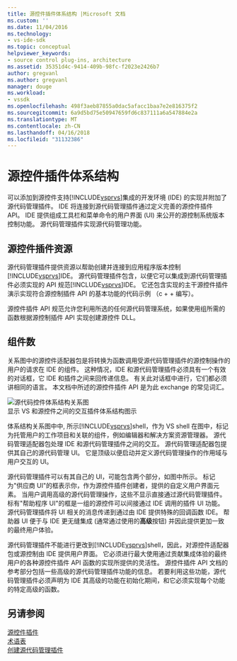 ```yaml
---
title: 源控件插件体系结构 |Microsoft 文档
ms.custom: ''
ms.date: 11/04/2016
ms.technology:
- vs-ide-sdk
ms.topic: conceptual
helpviewer_keywords:
- source control plug-ins, architecture
ms.assetid: 35351d4c-9414-409b-98fc-f2023e2426b7
author: gregvanl
ms.author: gregvanl
manager: douge
ms.workload:
- vssdk
ms.openlocfilehash: 498f3aeb87855a0dac5afacc1baa7e2e816375f2
ms.sourcegitcommit: 6a9d5bd75e50947659fd6c837111a6a547884e2a
ms.translationtype: MT
ms.contentlocale: zh-CN
ms.lasthandoff: 04/16/2018
ms.locfileid: "31132386"
---
```

# <a name="source-control-plug-in-architecture"></a>源控件插件体系结构
可以添加到源控件支持[!INCLUDE[vsprvs](../../code-quality/includes/vsprvs_md.md)]集成的开发环境 (IDE) 的实现并附加了源代码管理插件。 IDE 将连接到源代码管理插件通过定义完善的源控件插件 API。 IDE 提供组成工具栏和菜单命令的用户界面 (UI) 来公开的源控制系统版本控制功能。 源代码管理插件实现源代码管理功能。  
  
## <a name="source-control-plug-in-resources"></a>源控件插件资源  
 源代码管理插件提供资源以帮助创建并连接到应用程序版本控制[!INCLUDE[vsprvs](../../code-quality/includes/vsprvs_md.md)]IDE。 源代码管理插件包含，以便它可以集成到源代码管理插件必须实现的 API 规范[!INCLUDE[vsprvs](../../code-quality/includes/vsprvs_md.md)]IDE。 它还包含实现的主干源控件插件演示实现符合源控制插件 API 的基本功能的代码示例 （c + + 编写）。  
  
 源控件插件 API 规范允许您利用所选的任何源代码管理系统，如果使用组所需的函数根据源控制插件 API 实现创建源控件 DLL。  
  
## <a name="components"></a>组件数  
 关系图中的源控件适配器包是将转换为函数调用受源代码管理插件的源控制操作的用户的请求在 IDE 的组件。 这种情况，IDE 和源代码管理插件必须具有一个有效的对话框，它 IDE 和插件之间来回传递信息。 有关此对话框中进行，它们都必须讲相同的语言。 本文档中所述的源控件插件 API 是为此 exchange 的常见词汇。  
  
 ![源代码控件体系结构关系图](../../extensibility/internals/media/vs_sccsdk_plug_in_arch.gif "vs_sccsdk_plug_in_arch")  
显示 VS 和源控件之间的交互插件体系结构图示  
  
 体系结构关系图中中, 所示[!INCLUDE[vsprvs](../../code-quality/includes/vsprvs_md.md)]shell，作为 VS shell 在图中，标记为托管用户的工作项目和关联的组件，例如编辑器和解决方案资源管理器。 源代码管理适配器包处理 IDE 和源代码管理插件之间的交互。 源代码管理适配器包提供其自己的源代码管理 UI。 它是顶级以便启动并定义源代码管理操作的作用域与用户交互的 UI。  
  
 源代码管理插件可以有其自己的 UI，可能包含两个部分，如图中所示。 标记为"供应商 UI"的框表示你，作为源控件插件创建者，提供的自定义用户界面元素。 当用户调用高级的源代码管理操作，这些不显示直接通过源代码管理插件。 标有"帮助程序 UI"的框是一组的源控件可以间接通过 IDE 调用的插件 UI 功能。 源代码管理插件将 UI 相关的消息传递到通过由 IDE 提供特殊的回调函数 IDE。 帮助器 UI 便于与 IDE 更无缝集成 (通常通过使用的**高级**按钮) 并因此提供更加一致的最终用户体验。  
  
 源代码管理插件不能进行更改到[!INCLUDE[vsprvs](../../code-quality/includes/vsprvs_md.md)]shell，因此，对源控件适配器包或源控制由 IDE 提供用户界面。 它必须进行最大使用通过贡献集成体验的最终用户的各种源控件插件 API 函数的实现所提供的灵活性。 源控件插件 API 文档的参考部分包括一些高级的源代码管理插件功能的信息。 若要利用这些功能，源代码管理插件必须声明为 IDE 其高级的功能在初始化期间，和它必须实现每个功能的特定高级的函数。  
  
## <a name="see-also"></a>另请参阅  
 [源控件插件](../../extensibility/source-control-plug-ins.md)   
 [术语表](../../extensibility/source-control-plug-in-glossary.md)   
 [创建源代码管理插件](../../extensibility/internals/creating-a-source-control-plug-in.md)
